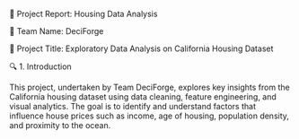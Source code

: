 📝 Project Report: Housing Data Analysis

🔖 Team Name: DeciForge



📌 Project Title: Exploratory Data Analysis on California Housing Dataset



🔍 1. Introduction

This project, undertaken by Team DeciForge, explores key insights from the California housing dataset using data cleaning, feature engineering, and visual analytics. The goal is to identify and understand factors that influence house prices such as income, age of housing, population density, and proximity to the ocean.

